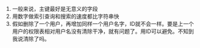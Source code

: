 1. 一般来说，主键最好是无意义的字段
2. 用数字做索引查询和搜索的速度都比字符串快
3. 假如删除了一个用户，再增加同样一个用户名字，ID就不会一样。要是上一个用户的权限表相对用户名没有清除干净，就有问题了。用ID可以避免。不知到我说清除了吗。
<!--stackedit_data:
eyJoaXN0b3J5IjpbLTEzODM4NzQyNDBdfQ==
-->
